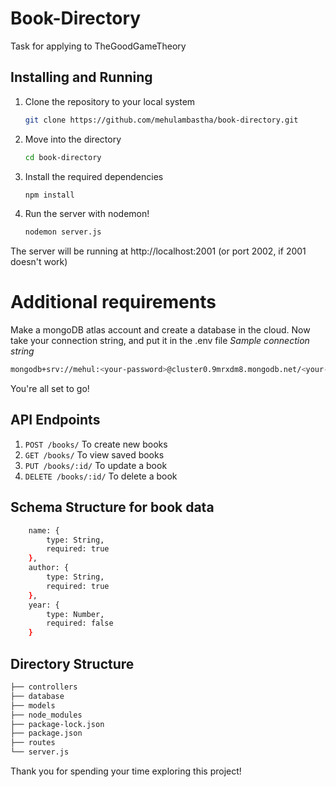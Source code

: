 # Book-Directory
Task for applying to TheGoodGameTheory

## Installing and Running
1. Clone the repository to your local system
   ```bash
   git clone https://github.com/mehulambastha/book-directory.git
   ```
2. Move into the directory
   ```bash
   cd book-directory
3. Install the required dependencies
   ```bash
   npm install
   ```
4. Run the server with nodemon!
   ```bash
   nodemon server.js
   ```
The server will be running at http://localhost:2001 (or port 2002, if 2001 doesn't work)

# Additional requirements
Make a mongoDB atlas account and create a database in the cloud. Now take your connection string, and put it in the .env file
*Sample connection string*
```bash
mongodb+srv://mehul:<your-password>@cluster0.9mrxdm8.mongodb.net/<your-database-name>?retryWrites=true&w=majority
```

You're all set to go!

## API Endpoints
1. ``` POST /books/ ``` To create new books
2. ``` GET /books/ ``` To view saved books
3. ``` PUT /books/:id/ ``` To update a book
4. ``` DELETE /books/:id/ ``` To delete a book

## Schema Structure for book data
```bash
    name: {
        type: String,
        required: true
    },
    author: {
        type: String,
        required: true
    },
    year: {
        type: Number,
        required: false
    }
```

## Directory Structure
```bash
├── controllers
├── database
├── models
├── node_modules
├── package-lock.json
├── package.json
├── routes
└── server.js
```

Thank you for spending your time exploring this project!

